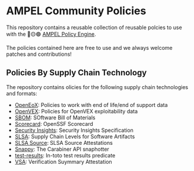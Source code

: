 # AMPEL Community Policies

This repository contains a reusable collection of reusable polcies to use with
the 🔴🟡🟢 [AMPEL Policy Engine](https://github.com/carabiner-dev/ampel).

The policies contained here are free to use and we always welcome patches and
contributions!

## Policies By Supply Chain Technology

The repository contains olicies for the following supply chain technologies
and formats:

- [OpenEoX](openeox/): Policies to work with end of life/end of support data  
- [OpenVEX](openvex/): Policies for OpenVEX exploitability data
- [SBOM](sbom/): SOftware Bill of Materials
- [Scorecard](scorecard): OpenSSF Scorecard
- [Security Insights](security-insights/): Security Insights Specification
- [SLSA](slsa/): Supply Chain Levels for Software Artifacts
- [SLSA Source](slsa-source): SLSA Source Attestations
- [Snappy](snappy): The Carabiner API snaphotter
- [test-results](test-results): In-toto test results predicate
- [VSA](slsa): Verification Suymmary Attestation

